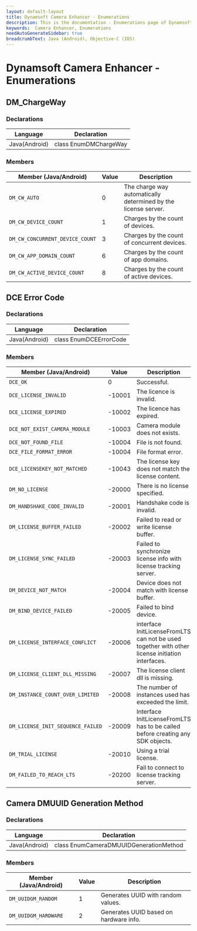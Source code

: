 ```yaml
---
layout: default-layout
title: Dynamsoft Camera Enhancer - Enumerations
description: This is the documentation - Enumerations page of Dynamsoft Camera Enhancer.
keywords:  Camera Enhancer, Enumerations
needAutoGenerateSidebar: true
breadcrumbText: Java (Android), Objective-C (IOS)
---
```

# Dynamsoft Camera Enhancer - Enumerations

## DM_ChargeWay

### Declarations

| Language | Declaration |
|----------|-------------|
| Java(Android) | class EnumDMChargeWay |

### Members

| Member (Java/Android) | Value | Description |
|-----------------------|-------|-------------|
| `DM_CW_AUTO` | 0 | The charge way automatically determined by the license server. |
| `DM_CW_DEVICE_COUNT` | 1 | Charges by the count of devices. |
| `DM_CW_CONCURRENT_DEVICE_COUNT` | 3 | Charges by the count of concurrent devices. |
| `DM_CW_APP_DOMAIN_COUNT` | 6 | Charges by the count of app domains. |
| `DM_CW_ACTIVE_DEVICE_COUNT` | 8 | Charges by the count of active devices. |

## DCE Error Code

### Declarations

| Language | Declaration |
|----------|-------------|
| Java(Android) | class EnumDCEErrorCode |

### Members

| Member (Java/Android) | Value | Description |
|-----------------------|-------|-------------|
| `DCE_OK` | 0 | Successful. |
| `DCE_LICENSE_INVALID` | -10001 | The licence is invalid. |
| `DCE_LICENSE_EXPIRED` | -10002 | The licence has expired. |
| `DCE_NOT_EXIST_CAMERA_MODULE` | -10003 | Camera module does not exists. |
| `DCE_NOT_FOUND_FILE` | -10004 | File is not found. |
| `DCE_FILE_FORMAT_ERROR` | -10004 | File format error. |
| `DCE_LICENSEKEY_NOT_MATCHED` | -10043 | The license key does not match the license content. |
| `DM_NO_LICENSE` | -20000 | There is no license specified. |
| `DM_HANDSHAKE_CODE_INVALID` | -20001 | Handshake code is invalid. |
| `DM_LICENSE_BUFFER_FAILED` | -20002 | Failed to read or write license buffer. |
| `DM_LICENSE_SYNC_FAILED` | -20003 | Failed to synchronize license info with license tracking server. |
| `DM_DEVICE_NOT_MATCH` | -20004 | Device does not match with license buffer. |
| `DM_BIND_DEVICE_FAILED` | -20005 | Failed to bind device. |
| `DM_LICENSE_INTERFACE_CONFLICT` | -20006 | interface InitLicenseFromLTS can not be used together with other license initiation interfaces. |
| `DM_LICENSE_CLIENT_DLL_MISSING` | -20007 | The license client dll is missing. |
| `DM_INSTANCE_COUNT_OVER_LIMITED` | -20008 | The number of instances used has exceeded the limit. |
| `DM_LICENSE_INIT_SEQUENCE_FAILED` | -20009 | Interface InitLicenseFromLTS has to be called before creating any SDK objects. |
| `DM_TRIAL_LICENSE` | -20010 | Using a trial license. |
| `DM_FAILED_TO_REACH_LTS` | -20200 | Fail to connect to license tracking server. |

## Camera DMUUID Generation Method

### Declarations

| Language | Declaration |
|----------|-------------|
| Java(Android) | class EnumCameraDMUUIDGenerationMethod |

### Members

| Member (Java/Android) | Value | Description |
|-----------------------|-------|-------------|
| `DM_UUIDGM_RANDOM` | 1 | Generates UUID with random values. |
| `DM_UUIDGM_HARDWARE` | 2 | Generates UUID based on hardware info. |